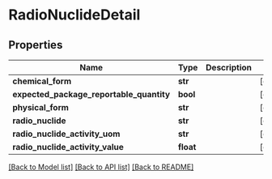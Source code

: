 # RadioNuclideDetail

## Properties
Name | Type | Description | Notes
------------ | ------------- | ------------- | -------------
**chemical_form** | **str** |  | [optional] 
**expected_package_reportable_quantity** | **bool** |  | [optional] 
**physical_form** | **str** |  | [optional] 
**radio_nuclide** | **str** |  | [optional] 
**radio_nuclide_activity_uom** | **str** |  | [optional] 
**radio_nuclide_activity_value** | **float** |  | [optional] 

[[Back to Model list]](../README.md#documentation-for-models) [[Back to API list]](../README.md#documentation-for-api-endpoints) [[Back to README]](../README.md)


